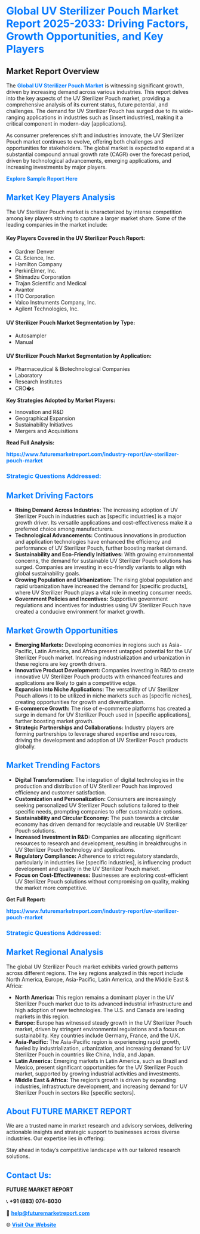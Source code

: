 <h1 style="color: #007BFF;">Global UV Sterilizer Pouch Market Report 2025-2033: Driving Factors, Growth Opportunities, and Key Players</h1>

<section id="overview">
<h2>Market Report Overview</h2>
<p>The <a href="https://www.futuremarketreport.com/industry-report/uv-sterilizer-pouch-market" style="color: #007BFF; text-decoration: none;"><strong>Global UV Sterilizer Pouch Market</strong></a> is witnessing significant growth, driven by increasing demand across various industries. This report delves into the key aspects of the UV Sterilizer Pouch market, providing a comprehensive analysis of its current status, future potential, and challenges. The demand for UV Sterilizer Pouch has surged due to its wide-ranging applications in industries such as [insert industries], making it a critical component in modern-day [applications].</p>
<p>As consumer preferences shift and industries innovate, the UV Sterilizer Pouch market continues to evolve, offering both challenges and opportunities for stakeholders. The global market is expected to expand at a substantial compound annual growth rate (CAGR) over the forecast period, driven by technological advancements, emerging applications, and increasing investments by major players.</p>
</section>

<section id="overview">
<p><a href="https://www.futuremarketreport.com/request-sample/reportId=34953" style="color: #007BFF; text-decoration: none;"><strong>Explore Sample Report Here</strong></a></p>
</section>

<section id="key-players">
<h2 style="color: #007BFF;">Market Key Players Analysis</h2>
<p>The UV Sterilizer Pouch market is characterized by intense competition among key players striving to capture a larger market share. Some of the leading companies in the market include:</p>
<h4>Key Players Covered in the UV Sterilizer Pouch Report:</h4>
<ul><li>Gardner Denver</li><li>GL Science, Inc.</li><li>Hamilton Company</li><li>PerkinElmer, Inc.</li><li>Shimadzu Corporation</li><li>Trajan Scientific and Medical</li><li>Avantor</li><li>ITO Corporation</li><li>Valco Instruments Company, Inc.</li><li>Agilent Technologies, Inc.</li></ul>
<h4>UV Sterilizer Pouch Market Segmentation by Type:</h4>
<ul><li>Autosampler</li><li>Manual</li></ul>

<h4>UV Sterilizer Pouch Market Segmentation by Application:</h4>
<ul><li>Pharmaceutical &amp; Biotechnological Companies</li><li>Laboratory</li><li>Research Institutes</li><li>CRO�s</li></ul>
<p><strong>Key Strategies Adopted by Market Players:</strong></p>
<ul>
<li>Innovation and R&D</li>
<li>Geographical Expansion</li>
<li>Sustainability Initiatives</li>
<li>Mergers and Acquisitions</li>
</ul>
</section>

<section>
<p><strong>Read Full Analysis: </strong></p><a href="https://www.futuremarketreport.com/industry-report/uv-sterilizer-pouch-market" style="color: #007BFF; text-decoration: none;"><strong>https://www.futuremarketreport.com/industry-report/uv-sterilizer-pouch-market</strong></a>
<h3 style="color: #007BFF;">Strategic Questions Addressed:</h3>
</section>

<section id="driving-factors">
<h2 style="color: #007BFF;">Market Driving Factors</h2>
<ul>
<li><strong>Rising Demand Across Industries:</strong> The increasing adoption of UV Sterilizer Pouch in industries such as [specific industries] is a major growth driver. Its versatile applications and cost-effectiveness make it a preferred choice among manufacturers.</li>
<li><strong>Technological Advancements:</strong> Continuous innovations in production and application technologies have enhanced the efficiency and performance of UV Sterilizer Pouch, further boosting market demand.</li>
<li><strong>Sustainability and Eco-Friendly Initiatives:</strong> With growing environmental concerns, the demand for sustainable UV Sterilizer Pouch solutions has surged. Companies are investing in eco-friendly variants to align with global sustainability goals.</li>
<li><strong>Growing Population and Urbanization:</strong> The rising global population and rapid urbanization have increased the demand for [specific products], where UV Sterilizer Pouch plays a vital role in meeting consumer needs.</li>
<li><strong>Government Policies and Incentives:</strong> Supportive government regulations and incentives for industries using UV Sterilizer Pouch have created a conducive environment for market growth.</li>
</ul>
</section>

<section id="growth-opportunities">
<h2 style="color: #007BFF;">Market Growth Opportunities</h2>
<ul>
<li><strong>Emerging Markets:</strong> Developing economies in regions such as Asia-Pacific, Latin America, and Africa present untapped potential for the UV Sterilizer Pouch market. Increasing industrialization and urbanization in these regions are key growth drivers.</li>
<li><strong>Innovative Product Development:</strong> Companies investing in R&D to create innovative UV Sterilizer Pouch products with enhanced features and applications are likely to gain a competitive edge.</li>
<li><strong>Expansion into Niche Applications:</strong> The versatility of UV Sterilizer Pouch allows it to be utilized in niche markets such as [specific niches], creating opportunities for growth and diversification.</li>
<li><strong>E-commerce Growth:</strong> The rise of e-commerce platforms has created a surge in demand for UV Sterilizer Pouch used in [specific applications], further boosting market growth.</li>
<li><strong>Strategic Partnerships and Collaborations:</strong> Industry players are forming partnerships to leverage shared expertise and resources, driving the development and adoption of UV Sterilizer Pouch products globally.</li>
</ul>
</section>

<section id="trending-factors">
<h2 style="color: #007BFF;">Market Trending Factors</h2>
<ul>
<li><strong>Digital Transformation:</strong> The integration of digital technologies in the production and distribution of UV Sterilizer Pouch has improved efficiency and customer satisfaction.</li>
<li><strong>Customization and Personalization:</strong> Consumers are increasingly seeking personalized UV Sterilizer Pouch solutions tailored to their specific needs, prompting companies to offer customizable options.</li>
<li><strong>Sustainability and Circular Economy:</strong> The push towards a circular economy has driven demand for recyclable and reusable UV Sterilizer Pouch solutions.</li>
<li><strong>Increased Investment in R&D:</strong> Companies are allocating significant resources to research and development, resulting in breakthroughs in UV Sterilizer Pouch technology and applications.</li>
<li><strong>Regulatory Compliance:</strong> Adherence to strict regulatory standards, particularly in industries like [specific industries], is influencing product development and quality in the UV Sterilizer Pouch market.</li>
<li><strong>Focus on Cost-Effectiveness:</strong> Businesses are exploring cost-efficient UV Sterilizer Pouch solutions without compromising on quality, making the market more competitive.</li>
</ul>
</section>

<section>
<p><strong>Get Full Report: </strong></p><a href="https://www.futuremarketreport.com/industry-report/uv-sterilizer-pouch-market" style="color: #007BFF; text-decoration: none;"><strong>https://www.futuremarketreport.com/industry-report/uv-sterilizer-pouch-market</strong></a>
<h3 style="color: #007BFF;">Strategic Questions Addressed:</h3>
</section>


<section id="regional-analysis">
<h2 style="color: #007BFF;">Market Regional Analysis</h2>
<p>The global UV Sterilizer Pouch market exhibits varied growth patterns across different regions. The key regions analyzed in this report include North America, Europe, Asia-Pacific, Latin America, and the Middle East & Africa:</p>
<ul>
<li><strong>North America:</strong> This region remains a dominant player in the UV Sterilizer Pouch market due to its advanced industrial infrastructure and high adoption of new technologies. The U.S. and Canada are leading markets in this region.</li>
<li><strong>Europe:</strong> Europe has witnessed steady growth in the UV Sterilizer Pouch market, driven by stringent environmental regulations and a focus on sustainability. Key countries include Germany, France, and the U.K.</li>
<li><strong>Asia-Pacific:</strong> The Asia-Pacific region is experiencing rapid growth, fueled by industrialization, urbanization, and increasing demand for UV Sterilizer Pouch in countries like China, India, and Japan.</li>
<li><strong>Latin America:</strong> Emerging markets in Latin America, such as Brazil and Mexico, present significant opportunities for the UV Sterilizer Pouch market, supported by growing industrial activities and investments.</li>
<li><strong>Middle East & Africa:</strong> The region’s growth is driven by expanding industries, infrastructure development, and increasing demand for UV Sterilizer Pouch in sectors like [specific sectors].</li>
</ul>
</section>

<footer>
<h2 style="color: #007BFF;">About FUTURE MARKET REPORT</h2>
<p>We are a trusted name in market research and advisory services, delivering actionable insights and strategic support to businesses across diverse industries. Our expertise lies in offering:</p>

<p>Stay ahead in today’s competitive landscape with our tailored research solutions.</p>

<h2 style="color: #007BFF;">Contact Us:</h2>
<p><strong>FUTURE MARKET REPORT</strong></p>
<p>📞 <strong>+91 (883) 074-8030</strong></p>
<p>📧 <strong><a href="mailto:help@futuremarketreport.com" style="color: #007BFF;">help@futuremarketreport.com</a></strong></p>
<p>🌐 <strong><a href="https://www.futuremarketreport.com/" style="color: #007BFF;">Visit Our Website</a></strong></p>
</footer>